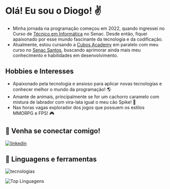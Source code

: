 # Olá! Eu sou o Diogo! ✌️
- Minha jornada na programação começou em 2022, quando ingressei no Curso de [Técnico em Informática](https://www.sp.senac.br/) no Senac. Desde então, fiquei apaixonado por esse mundo fascinante da tecnologia e da codificação.
- Atualmente, estou cursando a [Cubos Academy](https://cubos.academy/) em paralelo com meu curso no [Senac Santos](https://www.sp.senac.br/web/senac-santos), buscando aprimorar ainda mais meu conhecimento e habilidades em desenvolvimento.

## Hobbies e Interesses
- Apaixonado pela tecnologia e ansioso para aplicar novas tecnologias e conhecer melhor o mundo da programação! :earth_americas:
- Amante de animais, principalmente se for um cachorro caramelo com mistura de labrador com vira-lata igual o meu cão Spike! :dog:
- Nas horas vagas explorador dos jogos que possuem os estilos MMORPG e FPS! :video_game:

## :bell: Venha se conectar comigo!
[![linkedin](https://skillicons.dev/icons?i=linkedin)](https://www.linkedin.com/in/diogocaxiado/)

## :mechanical_arm: Linguagens e ferramentas
![tecnologias](https://skillicons.dev/icons?i=html,css,react,javascript,typescript,nodejs,php,scss,postgres,express,bootstrap,figma,cs&theme=dark)

![Top Linguagens](https://github-readme-stats.vercel.app/api/top-langs/?username=DiogoCaxiado&theme=holi&custom_title=Principais%20%Linguagens)
